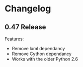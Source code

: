 # Changelog

## 0.47 Release
Features:
  - Remove lxml dependancy
  - Remove Cython dependancy
  - Works with the older Python 2.6
